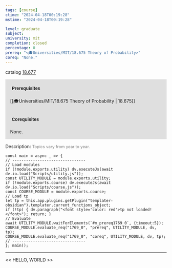 ```yaml
---
tags: [course]
ctime: "2024-04-18T00:19:28"
mstime: "2024-04-18T00:19:28"

level: graduate
subject: 
university: mit
completion: closed
percentage: 0
prereq: "<🎓Universities/MIT/18.675 Theory of Probability>"
coreq: "None."
---
```


catalog [18.677](http://student.mit.edu/catalog/m18b.html#18.677)

<span style="display: block; padding: 15px; background-color: rgb(100, 100, 100, 0.2);"><font id="m_prereq1769_0" style="display: block; font-family: Arial, sans-serif; font-weight: bold; padding: 5px">Prerequisites</font><br><span id="prereq1769_0">[[🎓Universities/MIT/18.675 Theory of Probability | 18.675]]</span></span>
<span style="display: block; padding: 15px; background-color: rgb(100, 100, 100, 0.2);"><font id="m_coreq1769_0" style="display: block; font-family: Arial, sans-serif; font-weight: bold; padding: 5px">Corequisites</font><br><span id="coreq1769_0">None.</span></span>

<font style="">Description:</font>
<font style="color: grey; font-size: 0.8rem;">Topics vary from year to year.</font>

```dataviewjs
const main = async _ => {
// --------------------------------
// Load modules
if (!module.exports.utility) dv.executeJs(await dv.io.load("Scripts/utility.js"));
const UTILITY_MODULE = module.exports.utility;
if (!module.exports.course) dv.executeJs(await dv.io.load("Scripts/course.js"));
const COURSE_MODULE = module.exports.course;
// Load tp
let tp = this.app.plugins.getPlugin("templater-obsidian").templater.current_functions_object;
if (!tp) { dv.paragraph("<font style='color: red'>tp not loaded!</font>"); return; }
// Evaluate
await UTILITY_MODULE.waitForElements(`#m_prereq1769_0`, {timeout:5});
COURSE_MODULE.evaluate_req("1769_0", "prereq", UTILITY_MODULE, dv, tp);
COURSE_MODULE.evaluate_req("1769_0", "coreq", UTILITY_MODULE, dv, tp);
// --------------------------------
}; main();
```

---

<< HELLO, WORLD >>
